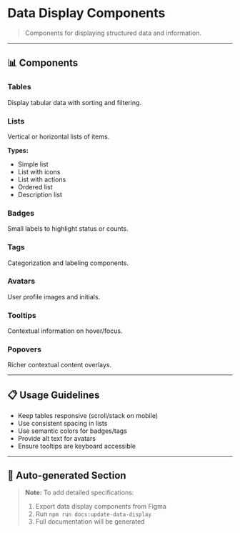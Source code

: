 # Data Display Components

> Components for displaying structured data and information.

---

## 📊 Components

### Tables
Display tabular data with sorting and filtering.

### Lists
Vertical or horizontal lists of items.

**Types:**
- Simple list
- List with icons
- List with actions
- Ordered list
- Description list

### Badges
Small labels to highlight status or counts.

### Tags
Categorization and labeling components.

### Avatars
User profile images and initials.

### Tooltips
Contextual information on hover/focus.

### Popovers
Richer contextual content overlays.

---

## 📋 Usage Guidelines

- Keep tables responsive (scroll/stack on mobile)
- Use consistent spacing in lists
- Use semantic colors for badges/tags
- Provide alt text for avatars
- Ensure tooltips are keyboard accessible

---

## 🔄 Auto-generated Section

> **Note:** To add detailed specifications:
> 1. Export data display components from Figma
> 2. Run `npm run docs:update-data-display`
> 3. Full documentation will be generated

